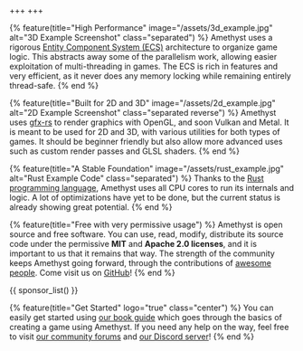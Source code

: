 +++
+++

{% feature(title="High Performance" image="/assets/3d_example.jpg" alt="3D Example Screenshot" class="separated") %}
Amethyst uses a rigorous [Entity Component System (ECS)](https://en.wikipedia.org/wiki/Entity%E2%80%93component%E2%80%93system) architecture to organize game logic. This abstracts away some of the parallelism work, allowing easier exploitation of multi-threading in games. The ECS is rich in features and very efficient, as it never does any memory locking while remaining entirely thread-safe.
{% end %}

{% feature(title="Built for 2D and 3D" image="/assets/2d_example.jpg" alt="2D Example Screenshot" class="separated reverse") %}
Amethyst uses [gfx-rs](https://github.com/gfx-rs/gfx) to render graphics with OpenGL, and soon Vulkan and Metal. It is meant to be used for 2D and 3D, with various utilities for both types of games. It should be beginner friendly but also allow more advanced uses such as custom render passes and GLSL shaders. 
{% end %}

{% feature(title="A Stable Foundation" image="/assets/rust_example.jpg" alt="Rust Example Code" class="separated") %}
Thanks to the [Rust programming language](https://www.rust-lang.org/), Amethyst uses all CPU cores to run its internals and logic. A lot of optimizations have yet to be done, but the current status is already showing great potential. 
{% end %}

{% feature(title="Free with very permissive usage") %}
Amethyst is open source and free software. You can use, read, modify, distribute its source code under the permissive **MIT** and **Apache 2.0 licenses**, and it is important to us that it remains that way. The strength of the community keeps Amethyst going forward, through the contributions of [awesome people](https://github.com/amethyst/amethyst/graphs/contributors). Come visit us on [GitHub](https://github.com/amethyst/amethyst)!
{% end %}

{{ sponsor_list() }}

{% feature(title="Get Started" logo="true" class="center") %}
You can easily get started using [our book guide](https://www.amethyst.rs/book/latest/) which goes through the basics of creating a game using Amethyst. If you need any help on the way, feel free to visit [our community forums](https://community.amethyst-engine.org/) and [our Discord server](https://discord.gg/amethyst)!
{% end %}
